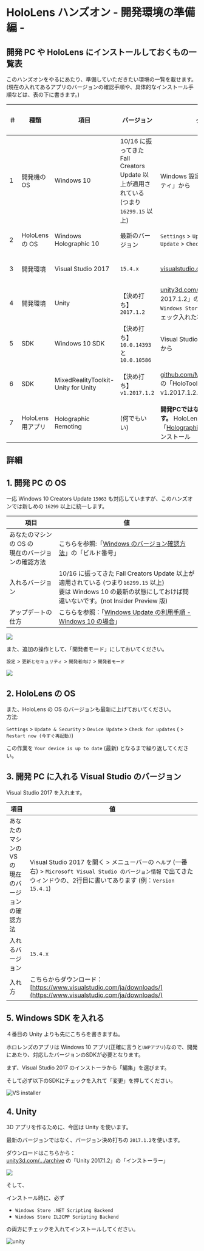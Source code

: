 # HoloLens ハンズオン - 開発環境の準備編 -

## 開発 PC や HoloLens にインストールしておくもの一覧表

このハンズオンをやるにあたり、準備していただきたい環境の一覧を載せます。    
(現在の入れてあるアプリのバージョンの確認手順や、具体的なインストール手順などは、表の下に書きます。)

＃|種類|項目|バージョン|ダウンロード先|当日までのアクション
----|----|----|----|----|----
1|開発機の OS|Windows 10|10/16 に振ってきた Fall Creators Update 以上が適用されている (つまり `16299.15` 以上)|Windows 設定アプリの「更新とセキュリティ」から|開発PCに要インストール
2|HoloLens の OS|Windows Holographic 10|最新のバージョン|`Settings`  > `Update & Security` > `Device Update` > `Check for updates`|HoloLens に要インストール
3|開発環境|Visual Studio 2017|`15.4.x`|[visualstudio.com/ja/downloads/](https://www.visualstudio.com/ja/downloads/)|開発PCに要インストール
4|開発環境|Unity|【決め打ち】<br>`2017.1.2`|[unity3d.com/.../archive](https://unity3d.com/get-unity/download/archive) の「Unity 2017.1.2」のインストーラで<br>`Windows Store` 用コンポーネント2つをチェック入れた状態でインストール|開発PCに要インストール
5|SDK|Windows 10 SDK|【決め打ち】<br>`10.0.14393` と `10.0.10586`|Visual Studio のインストーラの「編集」から|開発PC(VS)に要インストール
6|SDK|MixedRealityToolkit-Unity for Unity|【決め打ち】<br>`v1.2017.1.2`|[github.com/Microsoft/.../Unitypackages](https://github.com/Microsoft/MixedRealityToolkit-Unity/tree/master/External/Unitypackages) の「HoloToolkit-Unity-v1.2017.1.2.unitypackage」|開発PCにダウンロードしておく
7|HoloLens 用アプリ|Holographic Remoting|(何でもいい)| **開発PCではなく、HoloLens に入れます。** HoloLens の Windows Store から「[Holographic Remoting](https://www.microsoft.com/ja-jp/store/p/holographic-remoting-player/9nblggh4sv40)」で検索してインストール| **HoloLens に** 要インストール

## 詳細

## 1. 開発 PC の OS

一応 Windows 10 Creators Update `15063` も対応していますが、このハンズオンでは新しめの `16299` 以上に統一します。    

項目|値
----|----
あなたのマシンの OS の<br>現在のバージョンの確認方法|こちらを参照:「[Windows のバージョン確認方法](https://www.microsoft.com/ja-jp/safety/protect/ver_win.aspx)」の「ビルド番号」
入れるバージョン|10/16 に振ってきた Fall Creators Update 以上が適用されている (つまり`16299.15` 以上)<br>要は Windows 10 の最新の状態にしておけば間違いないです。(not Insider Preview 版)
アップデートの仕方|こちらを参照：「[Windows Update の利用手順 - Windows 10 の場合](https://www.microsoft.com/ja-jp/safety/protect/musteps_win10.aspx)」

![](https://fud.community.services.support.microsoft.com/Fud/FileDownloadHandler.ashx?fid=05415d7b-0480-4f8d-be0f-eeb055c558cd)

また、追加の操作として、「開発者モード」にしておいてください。    

`設定` > `更新とセキュリティ` > `開発者向け` > `開発者モード`

![](img/devmode.png)

## 2. HoloLens の OS

また、HoloLens の OS のバージョンも最新に上げておいてください。       
方法:

`Settings`  > `Update & Security` > `Device Update` > `Check for updates` ( > `Restart now (今すぐ再起動)`)

この作業を `Your device is up to date` (最新) となるまで繰り返してください。

## 3. 開発 PC に入れる Visual Studio のバージョン

Visual Studio 2017 を入れます。

項目|値
----|----
あなたのマシンの VS の<br>現在のバージョンの確認方法|Visual Studio 2017 を開く > メニューバーの `ヘルプ` (一番右) > `Microsoft Visual Studio のバージョン情報` で出てきたウィンドウの、2行目に書いてあります (例：`Version 15.4.1`)
入れるバージョン|`15.4.x`
入れ方|こちらからダウンロード：[https://www.visualstudio.com/ja/downloads/](https://www.visualstudio.com/ja/downloads/)

## 5. Windows SDK を入れる

４番目の Unity よりも先にこちらを書きますね。

ホロレンズのアプリは Windows 10 アプリ(正確に言うと`UWPアプリ`)なので、開発にあたり、対応したバージョンのSDKが必要となります。

まず、Visual Studio 2017 のインストーラから「編集」を選びます。

そして必ず以下のSDKにチェックを入れて「変更」を押してください。

![VS installer](img/vsinstaller.jpg)

## 4. Unity

3D アプリを作るために、今回は Unity を使います。

最新のバージョンではなく、バージョン決め打ちの `2017.1.2`を使います。

ダウンロードはこちらから：    
[unity3d.com/.../archive](https://unity3d.com/get-unity/download/archive) の「Unity 2017.1.2」の「インストーラー」

![](img/unityin.PNG)

そして、

インストール時に、必ず

* `Windows Store .NET Scripting Backend` 
* `Windows Store IL2CPP Scripting Backend` 

の両方にチェックを入れてインストールしてください。

![unity](img/unityinstall.png)

